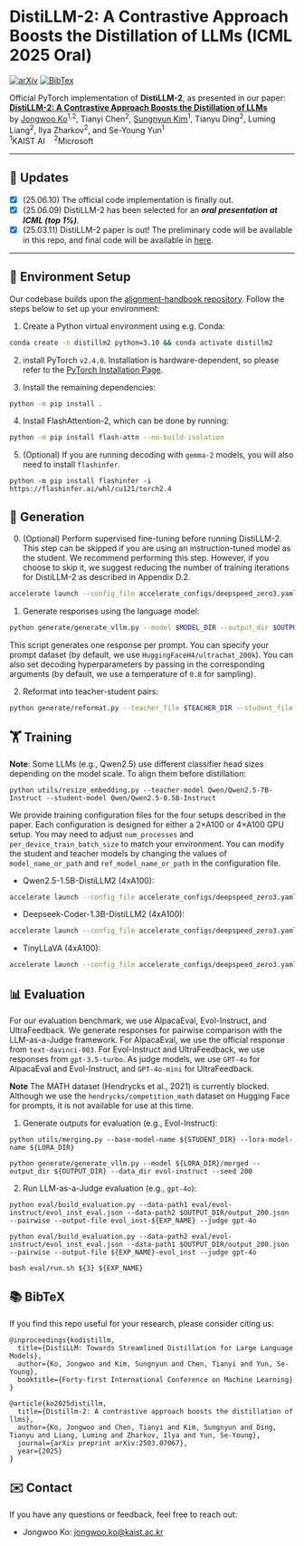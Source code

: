 # DistiLLM-2: A Contrastive Approach Boosts the Distillation of LLMs (ICML 2025 Oral)

[![arXiv](https://img.shields.io/badge/Paper-arXiv:2503.07067-Green)](https://arxiv.org/abs/2503.07067)  [![BibTex](https://img.shields.io/badge/Paper-BibTex-yellow)](#bibtex)

Official PyTorch implementation of **DistiLLM-2**, as presented in our paper:  
[**DistiLLM-2: A Contrastive Approach Boosts the Distillation of LLMs**](https://arxiv.org/abs/2503.07067)  
by [Jongwoo Ko](https://sites.google.com/view/jongwooko)<sup>1,2</sup>, Tianyi Chen<sup>2</sup>, [Sungnyun Kim](https://sungnyunkim.notion.site/Sungnyun-Kim-4770a0182c47469ebdcd357cde97bd32)<sup>1</sup>, Tianyu Ding<sup>2</sup>, Luming Liang<sup>2</sup>, Ilya Zharkov<sup>2</sup>, and Se-Young Yun<sup>1</sup>  
<sup>1</sup>KAIST AI &nbsp;&nbsp; <sup>2</sup>Microsoft

---

## 🚀 Updates
- [x] (25.06.10) The official code implementation is finally out.
- [x] (25.06.09) DistiLLM-2 has been selected for an ***oral presentation at ICML (_top 1%_)***.
- [x] (25.03.11) DistiLLM-2 paper is out! The preliminary code will be available in this repo, and final code will be available in [here](https://github.com/jongwooko/distillm-2).

--- 

## 🔧 Environment Setup

Our codebase builds upon the [alignment-handbook repository](https://github.com/huggingface/alignment-handbook). Follow the steps below to set up your environment:

1. Create a Python virtual environment using e.g. Conda:
```bash
conda create -n distillm2 python=3.10 && conda activate distillm2
```

2. install PyTorch `v2.4.0`. Installation is hardware-dependent, so please refer to the [PyTorch Installation Page](https://pytorch.org/get-started/locally/). 

3. Install the remaining dependencies:
```bash
python -m pip install .
```

4. Install FlashAttention-2, which can be done by running:

```bash
python -m pip install flash-attn --no-build-isolation
```

5. (Optional) If you are running decoding with `gemma-2` models, you will also need to install `flashinfer`.

```shell
python -m pip install flashinfer -i https://flashinfer.ai/whl/cu121/torch2.4
```

## 🚀 Generation

0. (Optional) Perform supervised fine-tuning before running DistiLLM-2. This step can be skipped if you are using an instruction-tuned model as the student. We recommend performing this step. However, if you choose to skip it, we suggest reducing the number of training iterations for DistiLLM-2 as described in Appendix D.2.

```bash
accelerate launch --config_file accelerate_configs/deepspeed_zero3.yaml --num_processes=4 src/run_sft.py training_configs/qwen2.5-1.5b-sft.yaml
```

1. Generate responses using the language model:

```bash
python generate/generate_vllm.py --model $MODEL_DIR --output_dir $OUTPUT_DIR --seed $SEED
```

This script generates one response per prompt. You can specify your prompt dataset (by default, we use `HuggingFaceH4/ultrachat_200k`). You can also set decoding hyperparameters by passing in the corresponding arguments (by default, we use a temperature of `0.8` for sampling).

2. Reformat into teacher-student pairs:

```bash
python generate/reformat.py --teacher_file $TEACHER_DIR --student_file $STUDENT_DIR --output_dir $OUTPUT_DIR
```

## 🏋️ Training

**Note**: Some LLMs (e.g., Qwen2.5) use different classifier head sizes depending on the model scale. To align them before distillation:
```Shell
python utils/resize_embedding.py --teacher-model Qwen/Qwen2.5-7B-Instruct --student-model Qwen/Qwen2.5-0.5B-Instruct
```

We provide training configuration files for the four setups described in the paper. Each configuration is designed for either a 2×A100 or 4×A100 GPU setup. You may need to adjust `num_processes` and `per_device_train_batch_size` to match your environment.
You can modify the student and teacher models by changing the values of `model_name_or_path` and `ref_model_name_or_path` in the configuration file.

* Qwen2.5-1.5B-DistiLLM2 (4xA100):
```bash
accelerate launch --config_file accelerate_configs/deepspeed_zero3.yaml --num_processes=4 src/run_distillm.py training_configs/qwen2.5-1.5b-distillm2.yaml
```

* Deepseek-Coder-1.3B-DistiLLM2 (4xA100):
```bash
accelerate launch --config_file accelerate_configs/deepspeed_zero3.yaml --num_processes=4 src/run_distillm.py training_configs/deepseek-coder-1.3b-distillm2.yaml
```

* TinyLLaVA (4xA100):
```bash
accelerate launch --config_file accelerate_configs/deepspeed_zero3.yaml --num_processes=4 src/run_distivlm.py training_configs/vlm.yaml
```

## 📊 Evaluation

For our evaluation benchmark, we use AlpacaEval, Evol-Instruct, and UltraFeedback. We generate responses for pairwise comparison with the LLM-as-a-Judge framework. For AlpacaEval, we use the official response from `text-davinci-003`. For Evol-Instruct and UltraFeedback, we use responses from `gpt-3.5-turbo`. As judge models, we use `GPT-4o` for AlpacaEval and Evol-Instruct, and `GPT-4o-mini` for UltraFeedback.

**Note** The MATH dataset (Hendrycks et al., 2021) is currently blocked. Although we use the `hendrycks/competition_math` dataset on Hugging Face for prompts, it is not available for use at this time.

1. Generate outputs for evaluation (e.g., Evol-Instruct):

```shell
python utils/merging.py --base-model-name ${STUDENT_DIR} --lora-model-name ${LORA_DIR}

python generate/generate_vllm.py --model ${LORA_DIR}/merged --output_dir ${OUTPUT_DIR} --data_dir evol-instruct --seed 200
```

2. Run LLM-as-a-Judge evaluation (e.g., `gpt-4o`): 

```shell
python eval/build_evaluation.py --data-path1 eval/evol-instruct/evol_inst_eval.json --data-path2 $OUTPUT_DIR/output_200.json --pairwise --output-file evol_inst-${EXP_NAME} --judge gpt-4o

python eval/build_evaluation.py --data-path2 eval/evol-instruct/evol_inst_eval.json --data-path1 $OUTPUT_DIR/output_200.json --pairwise --output-file ${EXP_NAME}-evol_inst --judge gpt-4o

bash eval/run.sh ${3} ${EXP_NAME}
```

## 📚 BibTeX
If you find this repo useful for your research, please consider citing us:

```
@inproceedings{kodistillm,
  title={DistiLLM: Towards Streamlined Distillation for Large Language Models},
  author={Ko, Jongwoo and Kim, Sungnyun and Chen, Tianyi and Yun, Se-Young},
  booktitle={Forty-first International Conference on Machine Learning}
}

@article{ko2025distillm,
  title={Distillm-2: A contrastive approach boosts the distillation of llms},
  author={Ko, Jongwoo and Chen, Tianyi and Kim, Sungnyun and Ding, Tianyu and Liang, Luming and Zharkov, Ilya and Yun, Se-Young},
  journal={arXiv preprint arXiv:2503.07067},
  year={2025}
}
```

## ✉️ Contact
If you have any questions or feedback, feel free to reach out:
- Jongwoo Ko: jongwoo.ko@kaist.ac.kr